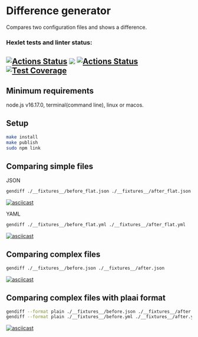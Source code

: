 # Difference generator
Compares two configuration files and shows a difference.

### Hexlet tests and linter status:

[![Actions Status](https://github.com/adammilligan/frontend-project-46/workflows/hexlet-check/badge.svg)](https://github.com/adammilligan/frontend-project-46/actions)
<a href="https://codeclimate.com/github/adammilligan/frontend-project-46/maintainability"><img src="https://api.codeclimate.com/v1/badges/d84e368f05a25df339b8/maintainability" /></a>
[![Actions Status](https://github.com/adammilligan/frontend-project-46/actions/workflows/push.yml/badge.svg)](https://github.com/adammilligan/frontend-project-46/actions)
[![Test Coverage](https://api.codeclimate.com/v1/badges/d84e368f05a25df339b8/test_coverage)](https://codeclimate.com/github/adammilligan/frontend-project-46/test_coverage)
----

## Minimum requirements

node.js v16.17.0, terminal(command line), linux or macos.

## Setup

```sh
make install
make publish
sudo npm link
```

## Comparing simple files

JSON

```sh
gendiff ./__fixtures__/before_flat.json ./__fixtures__/after_flat.json
```

[![asciicast](https://asciinema.org/a/7eX6ZGnTTZfN8Rro7O8v7cFJ4.svg)](https://asciinema.org/a/7eX6ZGnTTZfN8Rro7O8v7cFJ4)

YAML

```sh
gendiff ./__fixtures__/before_flat.yml ./__fixtures__/after_flat.yml
```
[![asciicast](https://asciinema.org/a/539187.svg)](https://asciinema.org/a/539187)

## Comparing complex files

```sh
gendiff ./__fixtures__/before.json ./__fixtures__/after.json
```

[![asciicast](https://asciinema.org/a/rTZSAH5Zusrh8WnCWuMIqGJCj.svg)](https://asciinema.org/a/rTZSAH5Zusrh8WnCWuMIqGJCj)

## Comparing complex files with plaai format

```sh
gendiff --format plain ./__fixtures__/before.json ./__fixtures__/after.json
gendiff --format plain ./__fixtures__/before.yml ./__fixtures__/after.yml
```

[![asciicast](https://asciinema.org/a/he6iDLyK1toXLZl4djTGD6LVG.svg)](https://asciinema.org/a/he6iDLyK1toXLZl4djTGD6LVG)
